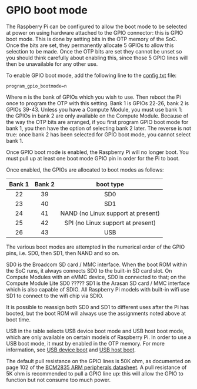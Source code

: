 # GPIO boot mode

The Raspberry Pi can be configured to allow the boot mode to be selected at power on using hardware attached to the GPIO connector: this is GPIO boot mode. This is done by setting bits in the OTP memory of the SoC. Once the bits are set, they permanently allocate 5 GPIOs to allow this selection to be made. Once the OTP bits are set they cannot be unset so you should think carefully about enabling this, since those 5 GPIO lines will then be unavailable for any other use.

To enable GPIO boot mode, add the following line to the [config.txt](../../../configuration/config-txt/README.md) file:

```
program_gpio_bootmode=n
```

Where n is the bank of GPIOs which you wish to use. Then reboot the Pi once to program the OTP with this setting. Bank 1 is GPIOs 22-26, bank 2 is GPIOs 39-43. Unless you have a Compute Module, you must use bank 1: the GPIOs in bank 2 are only available on the Compute Module. Because of the way the OTP bits are arranged, if you first program GPIO boot mode for bank 1, you then have the option of selecting bank 2 later. The reverse is not true: once bank 2 has been selected for GPIO boot mode, you cannot select bank 1.

Once GPIO boot mode is enabled, the Raspberry Pi will no longer boot. You must pull up at least one boot mode GPIO pin in order for the Pi to boot.

Once enabled, the GPIOs are allocated to boot modes as follows:

|Bank 1|Bank 2|boot type|
|:----:|:---:|:--------:|
|22    |39   |SD0       |
|23    |40   |SD1       |
|24    |41   |NAND (no Linux support at present)    |
|25    |42   |SPI (no Linux support at present)    |
|26    |43   |USB       |

The various boot modes are attempted in the numerical order of the GPIO pins, i.e. SD0, then SD1, then NAND and so on.

SD0 is the Broadcom SD card / MMC interface. When the boot ROM within the SoC runs, it always connects SD0 to the built-in SD card slot. On Compute Modules with an eMMC device, SD0 is connected to that; on the Compute Module Lite SD0 ????? SD1 is the Arasan SD card / MMC interface which is also capable of SDIO. All Raspberry Pi models with built-in wifi use SD1 to connect to the wifi chip via SDIO.

It is possible to reassign both SD0 and SD1 to different uses after the Pi has booted, but the boot ROM will always use the assignments noted above at boot time.

USB in the table selects USB device boot mode and USB host boot mode, which are only available on certain models of Raspberry Pi. In order to use a USB boot mode, it must by enabled in the OTP memory. For more information, see [USB device boot](device.md) and [USB host boot](host.md).

The default pull resistance on the GPIO lines is 50K ohm, as documented on page 102 of the [BCM2835 ARM peripherals datasheet](../../hardware/raspberrypi/bcm2835/BCM2835-ARM-Peripherals.pdf). A pull resistance of 5K ohm is recommended to pull a GPIO line up: this will allow the GPIO to function but not consume too much power.
